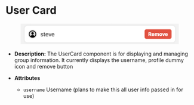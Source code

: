 # User Card

<figure><img src="../.gitbook/assets/Screenshot 2025-01-16 at 13.31.48.png" alt=""><figcaption></figcaption></figure>

* **Description:** The UserCard component is for displaying and managing group information. It currently displays the username, profile dummy icon and remove button
*   **Attributes**

    * `username` Username (plans to make this all user info passed in for use)

